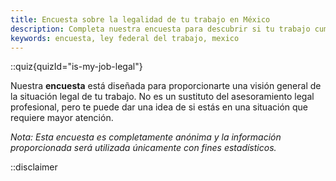 ```yaml
---
title: Encuesta sobre la legalidad de tu trabajo en México
description: Completa nuestra encuesta para descubrir si tu trabajo cumple con la Ley Federal del Trabajo en México.
keywords: encuesta, ley federal del trabajo, mexico
---
```

::quiz{quizId="is-my-job-legal"}

Nuestra **encuesta** está diseñada para proporcionarte una visión general de la situación legal de tu trabajo. No es un sustituto del asesoramiento legal profesional, pero te puede dar una idea de si estás en una situación que requiere mayor atención.

*Nota: Esta encuesta es completamente anónima y la información proporcionada será utilizada únicamente con fines estadísticos.*

::disclaimer
